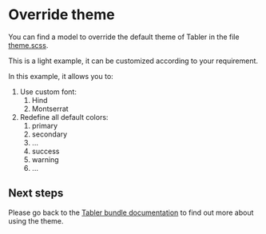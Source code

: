 # Override theme

You can find a model to override the default theme of Tabler in the file [theme.scss](https://github.com/kevinpapst/TablerBundle/blob/main/docs/theme.scss).

This is a light example, it can be customized according to your requirement.

In this example, it allows you to:
1. Use custom font:
   1. Hind
   2. Montserrat
2. Redefine all default colors:
   1. primary
   2. secondary
   3. ...
   4. success
   5. warning
   6. ...

## Next steps

Please go back to the [Tabler bundle documentation](index.md) to find out more about using the theme.
